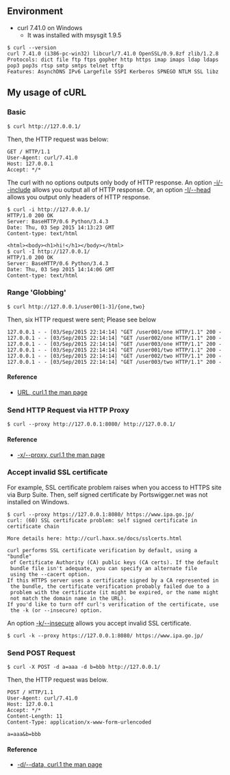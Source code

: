 ## Environment
- curl 7.41.0 on Windows
  - It was installed with msysgit 1.9.5

```
$ curl --version
curl 7.41.0 (i386-pc-win32) libcurl/7.41.0 OpenSSL/0.9.8zf zlib/1.2.8
Protocols: dict file ftp ftps gopher http https imap imaps ldap ldaps pop3 pop3s rtsp smtp smtps telnet tftp
Features: AsynchDNS IPv6 Largefile SSPI Kerberos SPNEGO NTLM SSL libz
```

## My usage of cURL
### Basic
```
$ curl http://127.0.0.1/
```
Then, the HTTP request was below:
```
GET / HTTP/1.1
User-Agent: curl/7.41.0
Host: 127.0.0.1
Accept: */*

```
The curl with no options outputs only body of HTTP response.
An option [-i/--include](http://curl.haxx.se/docs/manpage.html#-i) allows you output all of HTTP response.
Or, an option [-I/--head](http://curl.haxx.se/docs/manpage.html#-I) allows you output only headers of HTTP response.
```
$ curl -i http://127.0.0.1/
HTTP/1.0 200 OK
Server: BaseHTTP/0.6 Python/3.4.3
Date: Thu, 03 Sep 2015 14:13:23 GMT
Content-type: text/html

<html><body><h1>hi!</h1></body></html>
$ curl -I http://127.0.0.1/
HTTP/1.0 200 OK
Server: BaseHTTP/0.6 Python/3.4.3
Date: Thu, 03 Sep 2015 14:14:06 GMT
Content-type: text/html

```

### Range 'Globbing'
```
$ curl http://127.0.0.1/user00[1-3]/{one,two}
```
Then, six HTTP request were sent; Please see below
```
127.0.0.1 - - [03/Sep/2015 22:14:14] "GET /user001/one HTTP/1.1" 200 -
127.0.0.1 - - [03/Sep/2015 22:14:14] "GET /user002/one HTTP/1.1" 200 -
127.0.0.1 - - [03/Sep/2015 22:14:14] "GET /user003/one HTTP/1.1" 200 -
127.0.0.1 - - [03/Sep/2015 22:14:14] "GET /user001/two HTTP/1.1" 200 -
127.0.0.1 - - [03/Sep/2015 22:14:14] "GET /user002/two HTTP/1.1" 200 -
127.0.0.1 - - [03/Sep/2015 22:14:14] "GET /user003/two HTTP/1.1" 200 -
```
#### Reference
- [URL, curl.1 the man page](http://curl.haxx.se/docs/manpage.html#URL)

### Send HTTP Request via HTTP Proxy
```
$ curl --proxy http://127.0.0.1:8080/ http://127.0.0.1/
```
#### Reference
- [-x/--proxy, curl.1 the man page](http://curl.haxx.se/docs/manpage.html#-x)

### Accept invalid SSL certificate
For example, SSL certificate problem raises when you access to HTTPS site via Burp Suite.
Then, self signed certificate by Portswigger.net was not installed on Windows.
```
$ curl --proxy https://127.0.0.1:8080/ https://www.ipa.go.jp/
curl: (60) SSL certificate problem: self signed certificate in certificate chain

More details here: http://curl.haxx.se/docs/sslcerts.html

curl performs SSL certificate verification by default, using a "bundle"
 of Certificate Authority (CA) public keys (CA certs). If the default
 bundle file isn't adequate, you can specify an alternate file
 using the --cacert option.
If this HTTPS server uses a certificate signed by a CA represented in
 the bundle, the certificate verification probably failed due to a
 problem with the certificate (it might be expired, or the name might
 not match the domain name in the URL).
If you'd like to turn off curl's verification of the certificate, use
 the -k (or --insecure) option.
```

An option [-k/--insecure](http://curl.haxx.se/docs/manpage.html#-k) allows you accept invalid SSL certificate.
```
$ curl -k --proxy https://127.0.0.1:8080/ https://www.ipa.go.jp/
```

### Send POST Request
```
$ curl -X POST -d a=aaa -d b=bbb http://127.0.0.1/
```
Then, the HTTP request was below.
```
POST / HTTP/1.1
User-Agent: curl/7.41.0
Host: 127.0.0.1
Accept: */*
Content-Length: 11
Content-Type: application/x-www-form-urlencoded

a=aaa&b=bbb
```
#### Reference
- [-d/--data, curl.1 the man page](http://curl.haxx.se/docs/manpage.html#-d)
